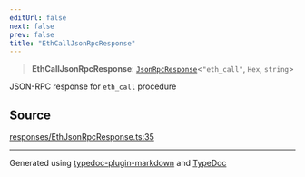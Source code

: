 ```yaml
---
editUrl: false
next: false
prev: false
title: "EthCallJsonRpcResponse"
---
```


> **EthCallJsonRpcResponse**: [`JsonRpcResponse`](/generated/tevm/jsonrpc/type-aliases/jsonrpcresponse/)\<`"eth_call"`, `Hex`, `string`\>

JSON-RPC response for `eth_call` procedure

## Source

[responses/EthJsonRpcResponse.ts:35](https://github.com/evmts/tevm-monorepo/blob/main/packages/procedures-spec/src/responses/EthJsonRpcResponse.ts#L35)

***
Generated using [typedoc-plugin-markdown](https://www.npmjs.com/package/typedoc-plugin-markdown) and [TypeDoc](https://typedoc.org/)
